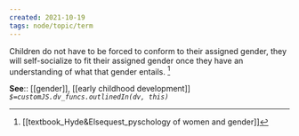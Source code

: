 ```yaml
---
created: 2021-10-19
tags: node/topic/term
---
```


Children do not have to be forced to conform to their assigned gender, they will self-socialize to fit their assigned gender once they have an understanding of what that gender entails. [^1]

**See**:: [[gender]], [[early childhood development]]
*`$=customJS.dv_funcs.outlinedIn(dv, this)`*

[^1]:  [[textbook_Hyde&Elsequest_pyschology of women and gender]]


